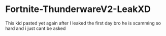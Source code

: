 # Fortnite-ThunderwareV2-LeakXD
This kid pasted yet again after I leaked the first day bro he is scamming so hard and i just cant be asked
